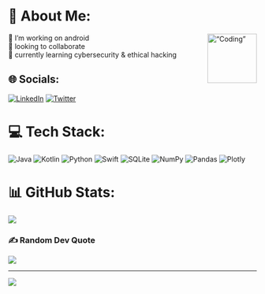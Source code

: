 # 💫 About Me:
<img align="right" alt=“Coding” height="100" width="100" src="https://www.gifcen.com/wp-content/uploads/2022/10/charizard-gif.gif">
🔭 I’m working on android<br>🤝 looking to collaborate<br>🌱 currently learning cybersecurity & ethical hacking<br>



## 🌐 Socials:
[![LinkedIn](https://img.shields.io/badge/Linkedin-%231DA1F2.svg?logo=Linkedin&logoColor=white)](https://www.Linkedin.com/in/f4farhann/) [![Twitter](https://img.shields.io/badge/Twitter-%231DA1F2.svg?logo=Twitter&logoColor=white)](https://twitter.com/https://www.twitter.com/in/f4farhnn) 

# 💻 Tech Stack:
![Java](https://img.shields.io/badge/java-%23ED8B00.svg?style=for-the-badge&logo=java&logoColor=white) ![Kotlin](https://img.shields.io/badge/kotlin-%230095D5.svg?style=for-the-badge&logo=kotlin&logoColor=white) ![Python](https://img.shields.io/badge/python-3670A0?style=for-the-badge&logo=python&logoColor=ffdd54) ![Swift](https://img.shields.io/badge/swift-F54A2A?style=for-the-badge&logo=swift&logoColor=white) ![SQLite](https://img.shields.io/badge/sqlite-%2307405e.svg?style=for-the-badge&logo=sqlite&logoColor=white) ![NumPy](https://img.shields.io/badge/numpy-%23013243.svg?style=for-the-badge&logo=numpy&logoColor=white) ![Pandas](https://img.shields.io/badge/pandas-%23150458.svg?style=for-the-badge&logo=pandas&logoColor=white) ![Plotly](https://img.shields.io/badge/Plotly-%233F4F75.svg?style=for-the-badge&logo=plotly&logoColor=white)

# 📊 GitHub Stats:
![](https://github-readme-streak-stats.herokuapp.com/?user=farhann&theme=radical&hide_border=false)<br/>
### ✍️ Random Dev Quote
![](https://quotes-github-readme.vercel.app/api?type=horizontal&theme=radical)

---
[![](https://visitcount.itsvg.in/api?id=farhann&icon=6&color=3)](https://visitcount.itsvg.in)

